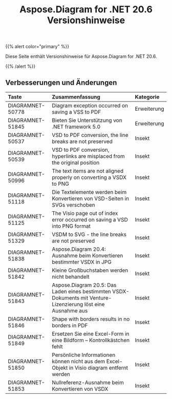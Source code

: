 ﻿---
title: Aspose.Diagram for .NET 20.6 Versionshinweise
type: docs
weight: 20
url: /de/net/aspose-diagram-for-net-20-6-release-notes/
---
{{% alert color="primary" %}} 

Diese Seite enthält Versionshinweise für Aspose.Diagram for .NET 20.6.

{{% /alert %}} 
## **Verbesserungen und Änderungen**

|**Taste**|**Zusammenfassung**|**Kategorie**|
|:- |:- |:- |
|DIAGRAMNET-50778|Diagram exception occurred on saving a VSS to PDF|Erweiterung|
|DIAGRAMNET-51845|Bieten Sie Unterstützung von .NET framework 5.0|Erweiterung|
|DIAGRAMNET-50537|VSD to PDF conversion, the line breaks are not preserved|Insekt|
|DIAGRAMNET-50539|VSD to PDF conversion, hyperlinks are misplaced from the original position|Insekt|
|DIAGRAMNET-50996|The text items are not aligned properly on converting a VSDX to PNG|Insekt|
|DIAGRAMNET-51118|Die Textelemente werden beim Konvertieren von VSD-Seiten in SVGs verschoben|Insekt|
|DIAGRAMNET-51125|The Visio page out of index error occurred on saving a VSD into PNG format|Insekt|
|DIAGRAMNET-51329|VSDM to SVG - the line breaks are not preserved|Insekt|
|DIAGRAMNET-51838|Aspose.Diagram 20.4: Ausnahme beim Konvertieren bestimmter VSDX in JPG|Insekt|
|DIAGRAMNET-51842|Kleine Großbuchstaben werden nicht behandelt|Insekt|
|DIAGRAMNET-51843|Aspose.Diagram 20.5: Das Laden eines bestimmten VSDX-Dokuments mit Venture-Lizenzierung löst eine Ausnahme aus|Insekt|
|DIAGRAMNET-51846|Shape with borders results in no borders in PDF|Insekt|
|DIAGRAMNET-51849|Ersetzen Sie eine Excel-Form in eine Bildform – Kontrollkästchen fehlt|Insekt|
|DIAGRAMNET-51850|Persönliche Informationen können nicht aus dem Excel-Objekt in Visio diagram entfernt werden|Insekt|
|DIAGRAMNET-51853|Nullreferenz-Ausnahme beim Konvertieren von VSDX|Insekt|




